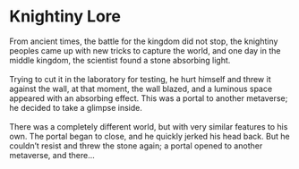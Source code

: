 # Knightiny Lore

From ancient times, the battle for the kingdom did not stop, the knightiny peoples came up with new tricks to capture the world, and one day in the middle kingdom, the scientist found a stone absorbing light. \
\
Trying to cut it in the laboratory for testing, he hurt himself and threw it against the wall, at that moment, the wall blazed, and a luminous space appeared with an absorbing effect. This was a portal to another metaverse; he decided to take a glimpse inside. \
\
There was a completely different world, but with very similar features to his own. The portal began to close, and he quickly jerked his head back. But he couldn’t resist and threw the stone again; a portal opened to another metaverse, and there…
